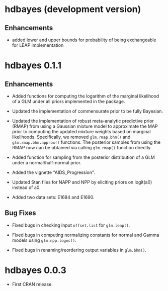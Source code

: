 # hdbayes (development version)

## Enhancements

* added lower and upper bounds for probability of being exchangeable for LEAP implementation

# hdbayes 0.1.1

## Enhancements

* Added functions for computing the logarithm of the marginal likelihood of a GLM under all priors implemented in the package.

* Updated the implementation of commensurate prior to be fully Bayesian.

* Updated the implementation of robust meta-analytic predictive prior (RMAP) from using a Gaussian mixture model to approximate the MAP prior to computing the updated mixture weights based on marginal likelihoods. Specifically, we removed `glm.rmap.bhm()` and `glm.rmap.bhm.approx()` functions. The posterior samples from using the RMAP now can be obtained via calling `glm.rmap()` function directly.

* Added function for sampling from the posterior distribution of a GLM under a normal/half-normal prior.

* Added the vignette "AIDS_Progression".

* Updated Stan files for NAPP and NPP by eliciting priors on logit(a0) instead of a0. 

* Added two data sets: E1684 and E1690.


## Bug Fixes

* Fixed bugs in checking input `offset.list` for `glm.leap()`.

* Fixed bugs in computing normalizing constants for normal and Gamma models using `glm.npp.lognc()`.

* Fixed bugs in renaming/reordering output variables in `glm.bhm()`.


# hdbayes 0.0.3

* First CRAN release.
